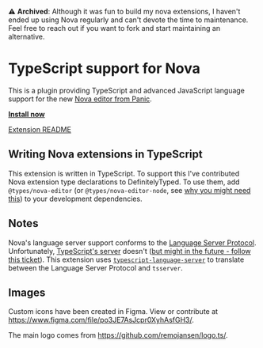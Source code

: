 ⚠️ **Archived**: Although it was fun to build my nova extensions, I haven't ended up using Nova regularly and can't devote the time to maintenance. Feel free to reach out if you want to fork and start maintaining an alternative.

# TypeScript support for Nova

This is a plugin providing TypeScript and advanced JavaScript language support for the new [Nova editor from Panic](https://panic.com/nova/).

[**Install now**](https://camlittle.com/typescript.novaextension)

[Extension README](./typescript.novaextension/README.md)

## Writing Nova extensions in TypeScript

This extension is written in TypeScript. To support this I've contributed Nova extension type declarations to DefinitelyTyped. To use them, add `@types/nova-editor` (or `@types/nova-editor-node`, see [why you might need this](https://github.com/DefinitelyTyped/DefinitelyTyped/blob/master/types/nova-editor/README.md)) to your development dependencies.

## Notes

Nova's language server support conforms to the [Language Server Protocol](https://microsoft.github.io/language-server-protocol/). Unfortunately, [TypeScript's server](https://github.com/Microsoft/TypeScript/wiki/Standalone-Server-%28tsserver%29) doesn't ([but might in the future - follow this ticket](https://github.com/microsoft/TypeScript/issues/39459)). This extension uses [`typescript-language-server`](https://github.com/theia-ide/typescript-language-server/) to translate between the Language Server Protocol and `tsserver`.

## Images

Custom icons have been created in Figma. View or contribute at https://www.figma.com/file/po3JE7AsJcpr0XyhAsfGH3/.

The main logo comes from https://github.com/remojansen/logo.ts/.
